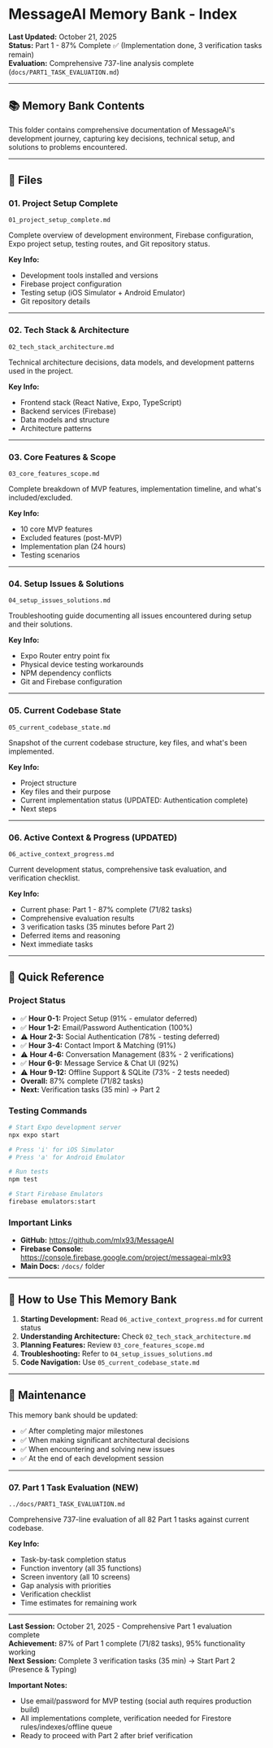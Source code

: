 # MessageAI Memory Bank - Index

**Last Updated:** October 21, 2025  
**Status:** Part 1 - 87% Complete ✅ (Implementation done, 3 verification tasks remain)  
**Evaluation:** Comprehensive 737-line analysis complete (`docs/PART1_TASK_EVALUATION.md`)

---

## 📚 Memory Bank Contents

This folder contains comprehensive documentation of MessageAI's development journey, capturing key decisions, technical setup, and solutions to problems encountered.

---

## 📑 Files

### **01. Project Setup Complete**
`01_project_setup_complete.md`

Complete overview of development environment, Firebase configuration, Expo project setup, testing routes, and Git repository status.

**Key Info:**
- Development tools installed and versions
- Firebase project configuration
- Testing setup (iOS Simulator + Android Emulator)
- Git repository details

---

### **02. Tech Stack & Architecture**
`02_tech_stack_architecture.md`

Technical architecture decisions, data models, and development patterns used in the project.

**Key Info:**
- Frontend stack (React Native, Expo, TypeScript)
- Backend services (Firebase)
- Data models and structure
- Architecture patterns

---

### **03. Core Features & Scope**
`03_core_features_scope.md`

Complete breakdown of MVP features, implementation timeline, and what's included/excluded.

**Key Info:**
- 10 core MVP features
- Excluded features (post-MVP)
- Implementation plan (24 hours)
- Testing scenarios

---

### **04. Setup Issues & Solutions**
`04_setup_issues_solutions.md`

Troubleshooting guide documenting all issues encountered during setup and their solutions.

**Key Info:**
- Expo Router entry point fix
- Physical device testing workarounds
- NPM dependency conflicts
- Git and Firebase configuration

---

### **05. Current Codebase State**
`05_current_codebase_state.md`

Snapshot of the current codebase structure, key files, and what's been implemented.

**Key Info:**
- Project structure
- Key files and their purpose
- Current implementation status (UPDATED: Authentication complete)
- Next steps

---

### **06. Active Context & Progress** (UPDATED)
`06_active_context_progress.md`

Current development status, comprehensive task evaluation, and verification checklist.

**Key Info:**
- Current phase: Part 1 - 87% complete (71/82 tasks)
- Comprehensive evaluation results
- 3 verification tasks (35 minutes before Part 2)
- Deferred items and reasoning
- Next immediate tasks

---

## 🎯 Quick Reference

### **Project Status**
- ✅ **Hour 0-1:** Project Setup (91% - emulator deferred)
- ✅ **Hour 1-2:** Email/Password Authentication (100%)
- ⚠️ **Hour 2-3:** Social Authentication (78% - testing deferred)
- ✅ **Hour 3-4:** Contact Import & Matching (91%)
- ⚠️ **Hour 4-6:** Conversation Management (83% - 2 verifications)
- ✅ **Hour 6-9:** Message Service & Chat UI (92%)
- ⚠️ **Hour 9-12:** Offline Support & SQLite (73% - 2 tests needed)
- **Overall:** 87% complete (71/82 tasks)
- **Next:** Verification tasks (35 min) → Part 2

### **Testing Commands**
```bash
# Start Expo development server
npx expo start

# Press 'i' for iOS Simulator
# Press 'a' for Android Emulator

# Run tests
npm test

# Start Firebase Emulators
firebase emulators:start
```

### **Important Links**
- **GitHub:** https://github.com/mlx93/MessageAI
- **Firebase Console:** https://console.firebase.google.com/project/messageai-mlx93
- **Main Docs:** `/docs/` folder

---

## 📝 How to Use This Memory Bank

1. **Starting Development:** Read `06_active_context_progress.md` for current status
2. **Understanding Architecture:** Check `02_tech_stack_architecture.md`
3. **Planning Features:** Review `03_core_features_scope.md`
4. **Troubleshooting:** Refer to `04_setup_issues_solutions.md`
5. **Code Navigation:** Use `05_current_codebase_state.md`

---

## 🔄 Maintenance

This memory bank should be updated:
- ✅ After completing major milestones
- ✅ When making significant architectural decisions
- ✅ When encountering and solving new issues
- ✅ At the end of each development session

---

### **07. Part 1 Task Evaluation** (NEW)
`../docs/PART1_TASK_EVALUATION.md`

Comprehensive 737-line evaluation of all 82 Part 1 tasks against current codebase.

**Key Info:**
- Task-by-task completion status
- Function inventory (all 35 functions)
- Screen inventory (all 10 screens)
- Gap analysis with priorities
- Verification checklist
- Time estimates for remaining work

---

**Last Session:** October 21, 2025 - Comprehensive Part 1 evaluation complete  
**Achievement:** 87% of Part 1 complete (71/82 tasks), 95% functionality working  
**Next Session:** Complete 3 verification tasks (35 min) → Start Part 2 (Presence & Typing)

**Important Notes:**
- Use email/password for MVP testing (social auth requires production build)
- All implementations complete, verification needed for Firestore rules/indexes/offline queue
- Ready to proceed with Part 2 after brief verification

